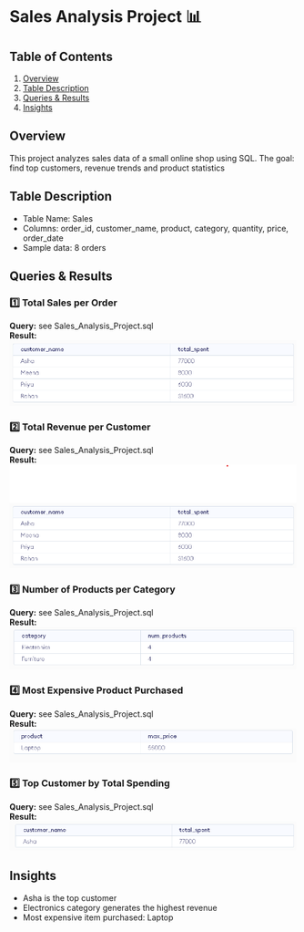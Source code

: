# Sales Analysis Project 📊

## Table of Contents
1. [Overview](#overview)
2. [Table Description](#table-description)
3. [Queries & Results](#queries--results)
4. [Insights](#insights)

## Overview
This project analyzes sales data of a small online shop using SQL. 
The goal: find top customers, revenue trends and product statistics

## Table Description
- Table Name: Sales
- Columns: order_id, customer_name, product, category, quantity, price, order_date
- Sample data: 8 orders

## Queries & Results

### 1️⃣ Total Sales per Order
**Query:** see Sales_Analysis_Project.sql  
**Result:**  
![Total Sales per Order](01_total_sales_per_order.png)

### 2️⃣ Total Revenue per Customer
**Query:** see Sales_Analysis_Project.sql  
**Result:**  
![Total Revenue per Customer](02_total_revenue_per_customer.png)

### 3️⃣ Number of Products per Category
**Query:** see Sales_Analysis_Project.sql  
**Result:**  
![Products per Category](03_products_per_category.png)

### 4️⃣ Most Expensive Product Purchased
**Query:** see Sales_Analysis_Project.sql  
**Result:**  
![Most Expensive Product](04_most_expensive_product.png)

### 5️⃣ Top Customer by Total Spending
**Query:** see Sales_Analysis_Project.sql  
**Result:**  
![Top Customer](05_top_customer..png)

## Insights
- Asha is the top customer
- Electronics category generates the highest revenue
- Most expensive item purchased: Laptop



